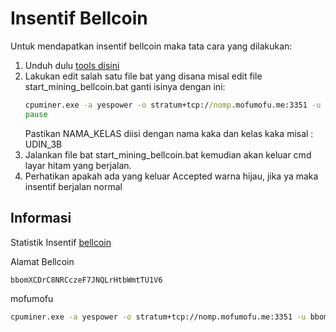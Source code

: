 # Insentif Bellcoin

Untuk mendapatkan insentif bellcoin maka tata cara yang dilakukan:
1. Unduh dulu [tools disini](https://github.com/cpu-pool/cpuminer-opt-yespowersugar-sugarchain/releases)
2. Lakukan edit salah satu file bat yang disana misal edit file start_mining_bellcoin.bat ganti isinya dengan ini:
   ```bat
   cpuminer.exe -a yespower -o stratum+tcp://nomp.mofumofu.me:3351 -u bbomXCDrC8NRCczeF7JNQLrHtbWmtTU1V6.NAMA_NPM
   pause
   ```
   Pastikan NAMA_KELAS diisi dengan nama kaka dan kelas kaka misal : UDIN_3B
3. Jalankan file bat start_mining_bellcoin.bat kemudian akan keluar cmd layar hitam yang berjalan.
4. Perhatikan apakah ada yang keluar Accepted warna hijau, jika ya maka insentif berjalan normal

## Informasi 

Statistik Insentif [bellcoin](https://miningpoolstats.stream/bellcoin)

Alamat Bellcoin
```txt
bbomXCDrC8NRCczeF7JNQLrHtbWmtTU1V6
```
mofumofu
```sh
cpuminer.exe -a yespower -o stratum+tcp://nomp.mofumofu.me:3351 -u bbomXCDrC8NRCczeF7JNQLrHtbWmtTU1V6
```

